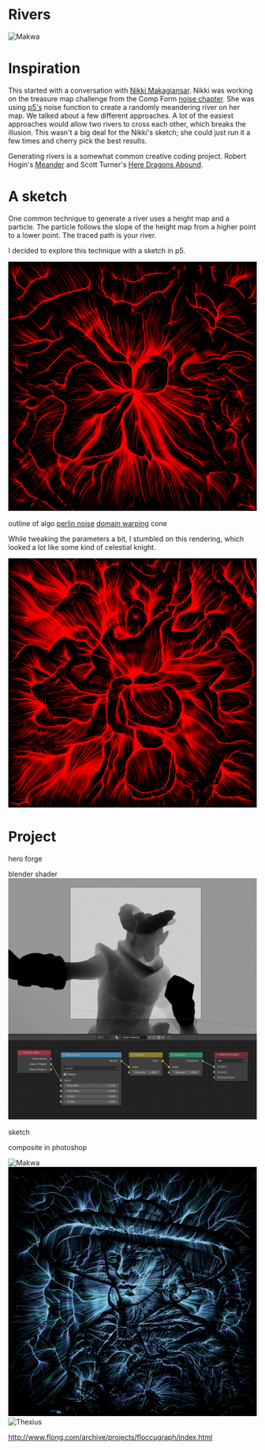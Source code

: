 # Rivers

![Makwa](/sketches/river/_renders/makwa.png)

# Inspiration

This started with a conversation with [Nikki Makagiansar](http://sketches2021spring.compform.net/users/TXDPuyAjpaj9WnTJK). Nikki was working on the treasure map challenge from the Comp Form [noise chapter](https://compform.net/noise/). She was using [p5's](https://p5js.org) noise function to create a randomly meandering river on her map. We talked about a few different approaches. A lot of the easiest approaches would allow two rivers to cross each other, which breaks the illusion. This wasn't a big deal for the Nikki's sketch; she could just run it a few times and cherry pick the best results.

Generating rivers is a somewhat common creative coding project. Robert Hogin's [Meander](http://roberthodgin.com/project/meander) and Scott Turner's [Here Dragons Abound](https://heredragonsabound.blogspot.com/2020/07/a-meandering-subject.html).

# A sketch

One common technique to generate a river uses a height map and a particle. The particle follows the slope of the height map from a higher point to a lower point. The traced path is your river.

I decided to explore this technique with a sketch in p5.

![01_01](/sketches/river/_renders/sketch_01_render_01.png)

outline of algo
[perlin noise](https://mrl.cs.nyu.edu/~perlin/doc/oscar.html)
[domain warping](https://iquilezles.org/www/articles/warp/warp.htm)
cone

While tweaking the parameters a bit, I stumbled on this rendering, which looked a lot like some kind of celestial knight.

![01_02](/sketches/river/_renders/sketch_01_render_02.png)

# Project

hero forge

blender shader
![01_02](/sketches/river/_figures/blender.png)

sketch

composite in photoshop

![Makwa](/sketches/river/_renders/makwa.png)
![Laoth](/sketches/river/_renders/laoth.png)
![Thexius](/sketches/river/_renders/thexius.png)

http://www.flong.com/archive/projects/floccugraph/index.html
